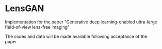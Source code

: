 # LensGAN
Implementation for the paper "Generative deep learning-enabled ultra-large field-of-view lens-free imaging"

The codes and data will be made available following acceptance of the paper.
